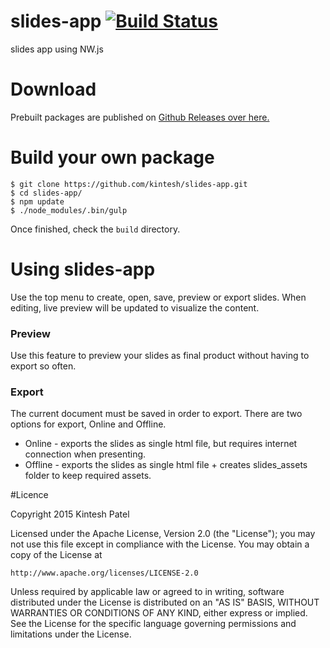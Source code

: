 # slides-app [![Build Status](https://travis-ci.org/kintesh/slides-app.svg?branch=master)](https://travis-ci.org/kintesh/slides-app)
slides app using NW.js



# Download
Prebuilt packages are published on [Github Releases over here.](https://github.com/kintesh/slides-app/releases)



# Build your own package

    $ git clone https://github.com/kintesh/slides-app.git
    $ cd slides-app/
    $ npm update
    $ ./node_modules/.bin/gulp

Once finished, check the ` build ` directory.



# Using slides-app
Use the top menu to create, open, save, preview or export slides. When editing, live preview will be updated to visualize the content.

### Preview
Use this feature to preview your slides as final product without having to export so often.

### Export
The current document must be saved in order to export. There are two options for export, Online and Offline.

* Online - exports the slides as single html file, but requires internet connection when presenting.
* Offline - exports the slides as single html file + creates slides_assets folder to keep required assets.



#Licence

Copyright 2015 Kintesh Patel

Licensed under the Apache License, Version 2.0 (the "License");
you may not use this file except in compliance with the License.
You may obtain a copy of the License at

    http://www.apache.org/licenses/LICENSE-2.0

Unless required by applicable law or agreed to in writing, software
distributed under the License is distributed on an "AS IS" BASIS,
WITHOUT WARRANTIES OR CONDITIONS OF ANY KIND, either express or implied.
See the License for the specific language governing permissions and
limitations under the License.